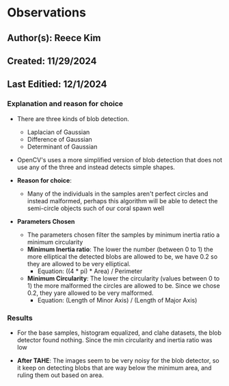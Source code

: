 # Observations
## Author(s): Reece Kim
## Created: 11/29/2024
## Last Editied: 12/1/2024

### Explanation and reason for choice

- There are three kinds of blob detection. 
  - Laplacian of Gaussian 
  - Difference of Gaussian
  - Determinant of Gaussian

- OpenCV's uses a more simplified version of
  blob detection that does not use any of the
  three and instead detects simple shapes.

- **Reason for choice**: 
    - Many of the individuals in the samples aren't
      perfect circles and instead malformed, perhaps
      this algorithm will be able to detect the semi-circle
      objects such of our coral spawn well

- **Parameters Chosen**
    - The parameters chosen filter the samples by 
      minimum inertia ratio a minimum circularity
    - **Minimum Inertia ratio**: The lower the number (between 0 to 1) the more elliptical the
      detected blobs are allowed to be, we have 0.2 so they are allowed to be very elliptical.
      - Equation: ((4 * pi) * Area) / Perimeter
    - **Minimum Circularity**: The lower the circularity (values between 0 to 1) the more malformed the circles are allowed to be.
      Since we chose 0.2, they yare allowed to be very malformed.
      - Equation: (Length of Minor Axis) / (Length of Major Axis)

### Results

- For the base samples, histogram equalized, and clahe datasets, the blob
  detector found nothing. Since the min circularity and inertia ratio was low

- **After TAHE**: The images seem to be very noisy for the blob detector, so it 
                   keep on detecting blobs that are way below the minimum area, and
                   ruling them out based on area. 